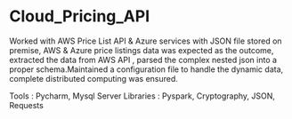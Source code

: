 # Cloud_Pricing_API

Worked with AWS Price List API & Azure services with JSON file stored on premise, AWS & Azure price listings data was expected as the outcome, extracted the data from AWS API , parsed the complex nested json into a proper schema.Maintained a configuration file to handle the dynamic data, complete distributed computing was ensured.

Tools : Pycharm, Mysql Server
Libraries : Pyspark, Cryptography, JSON, Requests
